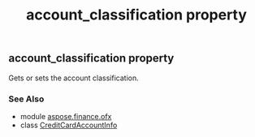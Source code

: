 ﻿---
title: account_classification property
second_title: Aspose.Finance for Python via .NET API References
description: 
type: docs
weight: 30
url: /python-net/aspose.finance.ofx/creditcardaccountinfo/account_classification/
is_root: false
---

## account_classification property


Gets or sets the account classification.

### See Also
* module [aspose.finance.ofx](../../)
* class [CreditCardAccountInfo](/finance/python-net/aspose.finance.ofx/creditcardaccountinfo)
